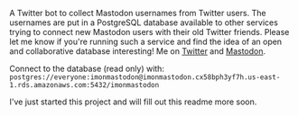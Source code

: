 A Twitter bot to collect Mastodon usernames from Twitter users. The usernames are put in a PostgreSQL database available to other services trying to connect new Mastodon users with their old Twitter friends. Please let me know if you're running such a service and find the idea of an open and collaborative database interesting! Me on [Twitter](https://twitter.com/lasseedfast) and [Mastodon](https://mas.to/@lasseedfast).

Connect to the database (read only) with:  
```postgres://everyone:imonmastodon@imonmastodon.cx58bph3yf7h.us-east-1.rds.amazonaws.com:5432/imonmastodon```

I've just started this project and will fill out this readme more soon.
